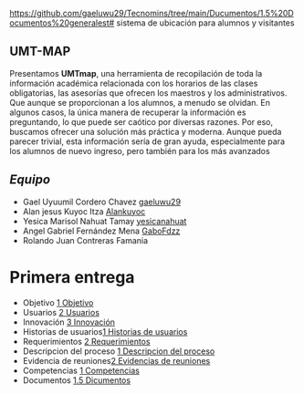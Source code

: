 https://github.com/gaeluwu29/Tecnomins/tree/main/Ducumentos/1.5%20Documentos%20generalest# sistema de ubicación para alumnos y visitantes 
## UMT-MAP 

Presentamos **UMTmap**, una herramienta de recopilación de toda la información académica relacionada con los horarios de las clases obligatorias, las asesorías que ofrecen los maestros y los administrativos. Que aunque se proporcionan a los alumnos, a menudo se olvidan. En algunos casos, la única manera de recuperar la información es preguntando, lo que puede ser caótico por diversas razones. Por eso, buscamos ofrecer una solución más práctica y moderna. Aunque pueda parecer trivial, esta información sería de gran ayuda, especialmente para los alumnos de nuevo ingreso, pero también para los más avanzados
## *Equipo*
- Gael Uyuumil Cordero Chavez [gaeluwu29](https://github.com/gaeluwu29)
- Alan jesus Kuyoc Itza [Alankuyoc](https://github.com/AlanKuyoc) 
- Yesica Marisol Nahuat Tamay [yesicanahuat]() 
- Angel Gabriel Fernández Mena [GaboFdzz](https://github.com/GaboFdzz)
- Rolando Juan Contreras Famania 

# **Primera entrega**
- Objetivo [1 Objetivo](https://github.com/gaeluwu29/Tecnomins/blob/main/Ducumentos/1.1%20Descripcio/1.%20objetivo.md)
- Usuarios [2 Usuarios](https://github.com/gaeluwu29/Tecnomins/blob/main/Ducumentos/1.1%20Descripcio/2.%20Usuario.md)
- Innovación [3 Innovación](https://github.com/gaeluwu29/Tecnomins/blob/main/Ducumentos/1.1%20Descripcio/3.%20Inovacion.md)
- Historias de usuarios[1 Historias de usuarios](https://github.com/gaeluwu29/Tecnomins/blob/main/Ducumentos/1.2%20Requerimientos%20e%20Historias%20de%20usuario/1.%20Historias%20de%20usuario.md)
- Requerimientos [2 Requerimientos](https://github.com/gaeluwu29/Tecnomins/blob/main/Ducumentos/1.2%20Requerimientos%20e%20Historias%20de%20usuario/2.%20requerimientos.md)
- Descripcion del proceso [1 Descripcion del proceso](https://github.com/gaeluwu29/Tecnomins/blob/main/Ducumentos/1.3%20proceso%20de%20desarrollo%20/1.%20Descripci%C3%B3n%20del%20proceso.md)
- Evidencia de reuniones[2 Evidencias de reuniones](https://github.com/gaeluwu29/Tecnomins/blob/main/Ducumentos/1.3%20proceso%20de%20desarrollo%20/2.%20evidencia%20de%20reuniones.md) 
- Competencias [1 Competencias](https://github.com/gaeluwu29/Tecnomins/blob/main/Ducumentos/1.4%20Competencias%20de%20la%20asignatura/1.%20Competencias.md)
- Documentos [1.5 Dicumentos](https://github.com/gaeluwu29/Tecnomins/tree/main/Ducumentos/1.5%20Documentos%20generales)
